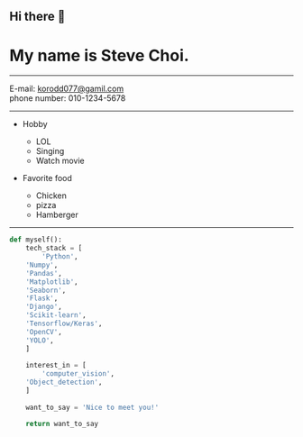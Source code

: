 ## Hi there 👋

# My name is **Steve Choi**.

-------------------------

E-mail: <korodd077@gamil.com><br>
phone number: 010-1234-5678

-------------------------

* Hobby
  * LOL
  * Singing
  * Watch movie


* Favorite food
  * Chicken
  * pizza
  * Hamberger

--------------------------

```python
def myself():
    tech_stack = [
        'Python',
	'Numpy', 
	'Pandas', 
	'Matplotlib', 
	'Seaborn', 
	'Flask', 
	'Django', 
	'Scikit-learn', 
	'Tensorflow/Keras', 
	'OpenCV', 
	'YOLO', 
    ]
    
    interest_in = [
        'computer_vision', 
	'Object_detection', 
    ]
	
    want_to_say = 'Nice to meet you!'

    return want_to_say
```

<!--
**MrSteveChoi/MrSteveChoi** is a ✨ _special_ ✨ repository because its `README.md` (this file) appears on your GitHub profile.

Here are some ideas to get you started:

- 🔭 I’m currently working on ...
- 🌱 I’m currently learning ...
- 👯 I’m looking to collaborate on ...
- 🤔 I’m looking for help with ...
- 💬 Ask me about ...
- 📫 How to reach me: ...
- 😄 Pronouns: ...
- ⚡ Fun fact: ...
-->
